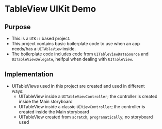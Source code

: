 # TableView UIKit Demo 

## Purpose 

- This is a `UIKit` based project.
- This project contains basic boilerplate code to use when an app needs/has a `UITAbleView` inside.
- The boilerplate code includes code from `UITableViewDataSource` and `UITableViewDelegate`, helfpul when dealing with `UITableView`. 

## Implementation 

- UITableViews used in this project are created and used in different ways:
    - UITableView inside a `UITableViewController`; the controller is created inside the Main storyboard
    - UITableView inside a classic `UIViewController`; the controller is created inside the Main storyboard
    - UITableView created from `scratch`, `programatically`; no storyboard used
